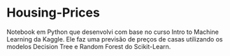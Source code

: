 # Housing-Prices
Notebook em Python que desenvolvi com base no curso Intro to Machine Learning da Kaggle. Ele faz uma previsão de preços de casas utilizando os modelos Decision Tree e Random Forest do Scikit-Learn.
